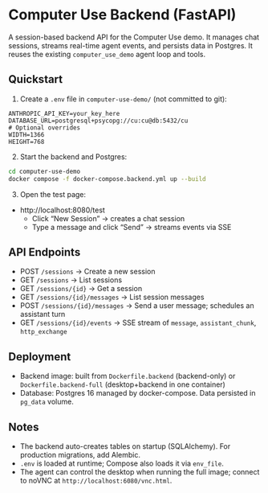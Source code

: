 # Computer Use Backend (FastAPI)

A session-based backend API for the Computer Use demo. It manages chat sessions, streams real-time agent events, and persists data in Postgres. It reuses the existing `computer_use_demo` agent loop and tools.

## Quickstart

1) Create a `.env` file in `computer-use-demo/` (not committed to git):

```
ANTHROPIC_API_KEY=your_key_here
DATABASE_URL=postgresql+psycopg://cu:cu@db:5432/cu
# Optional overrides
WIDTH=1366
HEIGHT=768
```

2) Start the backend and Postgres:

```bash
cd computer-use-demo
docker compose -f docker-compose.backend.yml up --build
```

3) Open the test page:

- http://localhost:8080/test
  - Click “New Session” → creates a chat session
  - Type a message and click “Send” → streams events via SSE

## API Endpoints

- POST `/sessions` → Create a new session
- GET `/sessions` → List sessions
- GET `/sessions/{id}` → Get a session
- GET `/sessions/{id}/messages` → List session messages
- POST `/sessions/{id}/messages` → Send a user message; schedules an assistant turn
- GET `/sessions/{id}/events` → SSE stream of `message`, `assistant_chunk`, `http_exchange`

## Deployment

- Backend image: built from `Dockerfile.backend` (backend-only) or `Dockerfile.backend-full` (desktop+backend in one container)
- Database: Postgres 16 managed by docker-compose. Data persisted in `pg_data` volume.

## Notes

- The backend auto-creates tables on startup (SQLAlchemy). For production migrations, add Alembic.
- `.env` is loaded at runtime; Compose also loads it via `env_file`.
- The agent can control the desktop when running the full image; connect to noVNC at `http://localhost:6080/vnc.html`.


